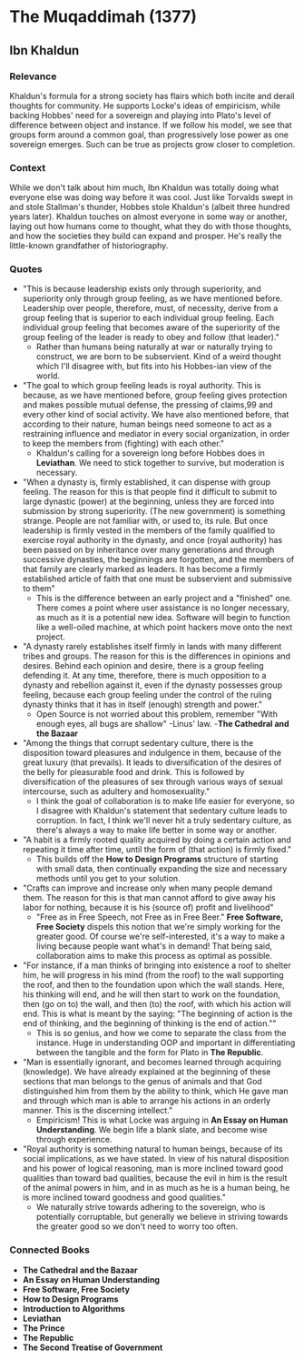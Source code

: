 # The Muqaddimah (1377)

## Ibn Khaldun

### Relevance

Khaldun's formula for a strong society has flairs which both incite and derail thoughts for community. He supports Locke's ideas of empiricism, while backing Hobbes' need for a sovereign and playing into Plato's level of difference between object and instance. If we follow his model, we see that groups form around a common goal, than progressively lose power as one sovereign emerges. Such can be true as projects grow closer to completion.

### Context

While we don't talk about him much, Ibn Khaldun was totally doing what everyone else was doing way before it was cool. Just like Torvalds swept in and stole Stallman's thunder, Hobbes stole Khaldun's (albeit three hundred years later). Khaldun touches on almost everyone in some way or another, laying out how humans come to thought, what they do with those thoughts, and how the societies they build can expand and prosper. He's really the little-known grandfather of historiography.

### Quotes

* "This is because leadership exists only through superiority, and superiority only through group feeling, as we have mentioned before. Leadership over people, therefore, must, of necessity, derive from a group feeling that is superior to each individual group feeling. Each individual group feeling that becomes aware of the superiority of the group feeling of the leader is ready to obey and follow (that leader)."
  * Rather than humans being naturally at war or naturally trying to construct, we are born to be subservient. Kind of a weird thought which I'll disagree with, but fits into his Hobbes-ian view of the world.
* "The goal to which group feeling leads is royal authority. This is because, as we have mentioned before, group feeling gives protection and makes possible mutual defense, the pressing of claims,99 and every other kind of social activ­ity. We have also mentioned before, that according to their nature, human beings need someone to act as a restraining influence and mediator in every social organization, in order to keep the members from (fighting) with each other."
  * Khaldun's calling for a sovereign long before Hobbes does in __Leviathan__. We need to stick together to survive, but moderation is necessary.
* "When a dynasty is, firmly established, it can dispense with group feeling. The reason for this is that people find it difficult to submit to large dynastic (power) at the beginning, unless they are forced into submission by strong superiority. (The new government) is something strange. People are not familiar with, or used to, its rule. But once leadership is firmly vested in the members of the family qualified to exercise royal au­thority in the dynasty, and once (royal authority) has been passed on by inheritance over many generations and through successive dynasties, the beginnings are forgotten, and the members of that family are clearly marked as leaders. It has become a firmly established article of faith that one must be subservient and submissive to them"
  * This is the difference between an early project and a "finished" one. There comes a point where user assistance is no longer necessary, as much as it is a potential new idea. Software will begin to function like a well-oiled machine, at which point hackers move onto the next project.
* "A dynasty rarely establishes itself firmly in lands with many different tribes and groups. The reason for this is the differences in opinions and desires. Behind each opinion and desire, there is a group feeling defending it. At any time, therefore, there is much opposition to a dynasty and rebellion against it, even if the dynasty possesses group feeling, because each group feeling under the control of the ruling dynasty thinks that it has in itself (enough) strength and power."
  * Open Source is not worried about this problem, remember "With enough eyes, all bugs are shallow" -Linus' law. -__The Cathedral and the Bazaar__
* "Among the things that corrupt sedentary culture, there is the disposition toward pleasures and indulgence in them, because of the great luxury (that prevails). It leads to diversification of the desires of the belly for pleasurable food and drink. This is followed by diversification of the pleasures of sex through various ways of sexual intercourse, such as adultery and homosexuality."
  * I think the goal of collaboration is to make life easier for everyone, so I disagree with Khaldun's statement that sedentary culture leads to corruption. In fact, I think we'll never hit a truly sedentary culture, as there's always a way to make life better in some way or another.
* "A habit is a firmly rooted quality acquired by doing a certain action and repeating it time after time, until the form of (that action) is firmly fixed."
  * This builds off the __How to Design Programs__ structure of starting with small data, then continually expanding the size and necessary methods until you get to your solution.
* "Crafts can improve and increase only when many people demand them. The reason for this is that man cannot afford to give away his labor for nothing, because it is his (source of) profit and livelihood"
  * "Free as in Free Speech, not Free as in Free Beer." __Free Software, Free Society__ dispels this notion that we're simply working for the greater good. Of course we're self-interested, it's a way to make a living because people want what's in demand! That being said, collaboration aims to make this process as optimal as possible.
* "For instance, if a man thinks of bringing into existence a roof to shelter him, he will progress in his mind (from the roof) to the wall supporting the roof, and then to the foundation upon which the wall stands. Here, his thinking will end, and he will then start to work on the foundation, then (go on to) the wall, and then (to) the roof, with which his action will end. This is what is meant by the saying: "The beginning of action is the end of thinking, and the beginning of thinking is the end of action.""
  * This is so genius, and how we come to separate the class from the instance. Huge in understanding OOP and important in differentiating between the tangible and the form for Plato in __The Republic__.
* "Man is essentially ignorant, and becomes learned through acquiring (knowledge). We have already explained at the beginning of these sections that man belongs to the genus of animals and that God distinguished him from them by the ability to think, which He gave man and through which man is able to arrange his actions in an orderly manner. This is the discerning intellect."
  * Empiricism! This is what Locke was arguing in __An Essay on Human Understanding__. We begin life a blank slate, and become wise through experience.
* "Royal authority is something natural to human beings, because of its social implications, as we have stated. In view of his natural disposition and his power of logical reasoning, man is more inclined toward good qualities than toward bad qualities, because the evil in him is the result of the animal powers in him, and in as much as he is a human being, he is more inclined toward goodness and good qualities."
  * We naturally strive towards adhering to the sovereign, who is potentially corruptable, but generally we believe in striving towards the greater good so we don't need to worry too often.

### Connected Books

* __The Cathedral and the Bazaar__
* __An Essay on Human Understanding__
* __Free Software, Free Society__
* __How to Design Programs__
* __Introduction to Algorithms__
* __Leviathan__
* __The Prince__
* __The Republic__
* __The Second Treatise of Government__
